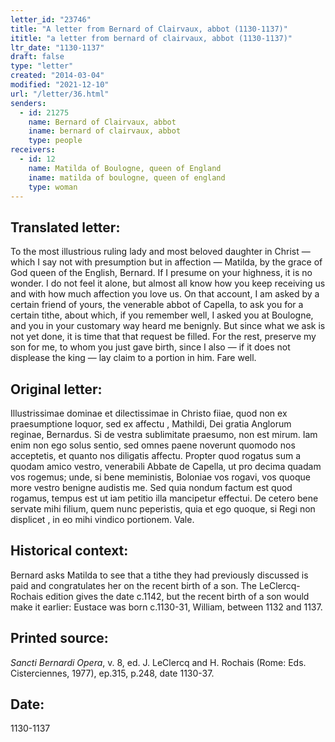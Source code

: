 ```yaml
---
letter_id: "23746"
title: "A letter from Bernard of Clairvaux, abbot (1130-1137)"
ititle: "a letter from bernard of clairvaux, abbot (1130-1137)"
ltr_date: "1130-1137"
draft: false
type: "letter"
created: "2014-03-04"
modified: "2021-12-10"
url: "/letter/36.html"
senders:
  - id: 21275
    name: Bernard of Clairvaux, abbot
    iname: bernard of clairvaux, abbot
    type: people
receivers:
  - id: 12
    name: Matilda of Boulogne, queen of England
    iname: matilda of boulogne, queen of england
    type: woman
---
```

<h2> Translated letter:</h2>To the most illustrious ruling lady and most beloved daughter in Christ — which I say not with presumption but in affection — Matilda, by the grace of God queen of the English, Bernard.
If I presume on your highness, it is no wonder.  I do not feel it alone, but almost all know how you keep receiving us and with how much affection you love us.  On that account, I am asked by a certain friend of yours, the venerable abbot of Capella, to ask you for a certain tithe, about which, if you remember well, I asked you at Boulogne, and you in your customary way heard me benignly.  But since what we ask is not yet done, it is time that that request be filled.  For the rest, preserve my son for me, to whom you just gave birth, since I also — if it does not displease the king — lay claim to a portion in him.  Fare well.
<h2 class="mt-4"> Original letter:</h2>Illustrissimae dominae et dilectissimae in Christo fiiae,  quod non ex praesumptione loquor, sed ex affectu , Mathildi, Dei gratia Anglorum reginae, Bernardus.
Si de vestra sublimitate praesumo, non est mirum. Iam enim non ego solus sentio, sed omnes paene noverunt quomodo nos acceptetis, et quanto nos diligatis affectu. Propter quod rogatus sum a quodam amico vestro, venerabili Abbate de Capella, ut pro decima quadam vos rogemus; unde, si bene meministis, Boloniae vos rogavi, vos quoque more vestro benigne audistis me. Sed quia nondum factum est quod rogamus, tempus est ut iam petitio illa mancipetur effectui. De cetero bene servate mihi filium, quem nunc peperistis, quia et ego quoque,  si Regi non displicet , in eo mihi vindico portionem. Vale.
<h2 class="mt-4"> Historical context:</h2>Bernard asks Matilda to see that a tithe they had previously discussed is paid and congratulates her on the recent birth of a son. The LeClercq-Rochais edition gives the date c.1142, but the recent birth of a son would make it earlier:  Eustace was born c.1130-31, William, between 1132 and 1137.
<h2 class="mt-4"> Printed source:</h2><p><em>Sancti Bernardi Opera</em>, v. 8, ed. J. LeClercq and H. Rochais (Rome: Eds. Cisterciennes, 1977), ep.315, p.248, date 1130-37.</p><h2 class="mt-4"> Date:</h2>1130-1137